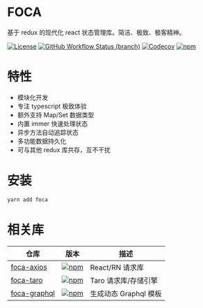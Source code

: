 # FOCA

基于 redux 的现代化 react 状态管理库。简洁、极致、极客精神。

[![License](https://img.shields.io/github/license/foca-js/foca)](https://github.com/foca-js/foca/blob/master/LICENSE)
[![GitHub Workflow Status (branch)](https://img.shields.io/github/workflow/status/foca-js/foca/CI/master)](https://github.com/foca-js/foca/actions)
[![Codecov](https://img.shields.io/codecov/c/github/foca-js/foca)](https://codecov.io/gh/foca-js/foca)
[![npm](https://img.shields.io/npm/v/foca)](https://www.npmjs.com/package/foca)

# 特性

- 模块化开发
- 专注 typescript 极致体验
- 额外支持 Map/Set 数据类型
- 内置 immer 快速处理状态
- 异步方法自动追踪状态
- 多功能数据持久化
- 可与其他 redux 库共存，互不干扰

# 安装

```bash
yarn add foca
```

# 相关库

| 仓库                                                    | 版本                                                                                            | 描述                  |
| ------------------------------------------------------- | ----------------------------------------------------------------------------------------------- | --------------------- |
| [foca-axios](https://github.com/foca-js/foca-axios)     | [![npm](https://img.shields.io/npm/v/foca-axios)](https://www.npmjs.com/package/foca-axios)     | React/RN 请求库       |
| [foca-taro](https://github.com/foca-js/foca-taro)       | [![npm](https://img.shields.io/npm/v/foca-taro)](https://www.npmjs.com/package/foca-taro)       | Taro 请求库/存储引擎  |
| [foca-graphql](https://github.com/foca-js/foca-graphql) | [![npm](https://img.shields.io/npm/v/foca-graphql)](https://www.npmjs.com/package/foca-graphql) | 生成动态 Graphql 模板 |
